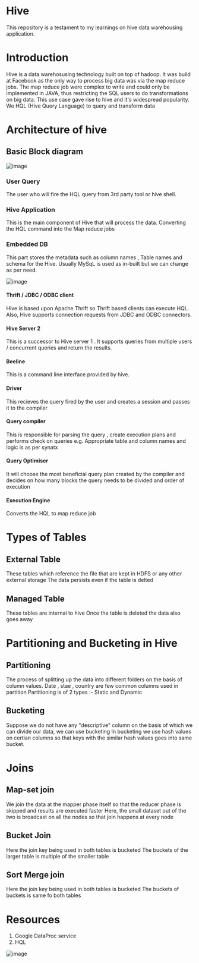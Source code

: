 # Hive
This repository is a testament to my learnings on hive data warehousing application.

# Introduction

Hive is a data warehosusing technology built on top of hadoop. It was build at Facebook as the only way to process big data was via the map reduce jobs. 
The map reduce job were complex to write and could only be implemented in JAVA, thus restricting the SQL users to do transformations on big data. 
This use case gave rise to hive and it's widespread popularity. 
We HQL (Hive Query Language) to query and transform data

# Architecture of hive
## Basic Block diagram
![image](https://github.com/user-attachments/assets/942bf225-cf44-4a57-8ab6-99176e7c4393)

### User Query 
 The user who will fire the HQL query from 3rd party tool or hive shell.
### Hive Application 
 This is the main component of Hive that will process the data. Converting the HQL command into the Map reduce jobs
### Embedded DB 
 This part stores the metadata such as column names , Table names and schema for the Hive. Usually MySqL is used as in-built but we can change as per need.

![image](https://github.com/user-attachments/assets/228535e9-86de-424f-91fb-b98112539c9c)

#### Thrift / JDBC / ODBC client 
  Hive is based upon Apache Thrift so Thrift based clients can execute HQL. Also, Hive supports connection requests from JDBC and ODBC connectors. 
#### Hive Server 2 
  This is a successor to Hive server 1 . It supports queries from multiple users / concurrent queries and return the results.
#### Beeline 
  This is a command line interface provided by hive.
#### Driver 
  This recieves the query fired by the user and creates a session and passes it to the compiler
#### Query compiler 
  This is responsible for parsing the query , create execution plans and performs check on queries e.g. Appropriate table and column names and logic is as per synatx
#### Query Optimiser 
  It will choose the most beneficial query plan created by the compiler and decides on how many blocks the query needs to be divided and order of execution
#### Execution Engine 
  Converts the HQL to map reduce job

# Types of Tables 
## External Table
These tables which reference the file that are kept in HDFS or any other external storage
The data persists even if the table is delted 
## Managed Table
These tables are internal to hive
Once the table is deleted the data also goes away

# Partitioning and Bucketing in Hive
## Partitioning
The process of splitting up the data into different folders on the basis of column values. Date , stae , country are few common columns used in partition
Partitioning is of 2 types :- Static and Dynamic

## Bucketing
Suppose we do not have any "descriptive" column on the basis of which we can divide our data, we can use bucketing
In bucketing we use hash values on certian columns so that keys with the similar hash values goes into same bucket.

# Joins
## Map-set join 
  We join the data at the mapper phase itself so that the reducer phase is skipped and results are executed faster
  Here, the small dataset out of the two is broadcast on all the nodes so that join happens at every node
## Bucket Join 
  Here the join key being used in both tables is bucketed
  The buckets of the larger table is multiple of the smaller table
## Sort Merge join
  Here the join key being used in both tables is bucketed
  The buckets of buckets is same fo both tables


# Resources 
1. Google DataProc service
2. HQL

![image](https://github.com/siddhantrawatdata/hive/assets/29181893/e6839c2d-9f90-48b2-b944-bb32c45c7b6a)



